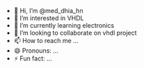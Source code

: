 - 👋 Hi, I’m @med_dhia_hn
- 👀 I’m interested in VHDL
- 🌱 I’m currently learning electronics
- 💞️ I’m looking to collaborate on vhdl project
- 📫 How to reach me ...
- 😄 Pronouns: ...
- ⚡ Fun fact: ...

<!---
dhaw315/dhaw315 is a ✨ special ✨ repository because its `README.md` (this file) appears on your GitHub profile.
You can click the Preview link to take a look at your changes.
--->
